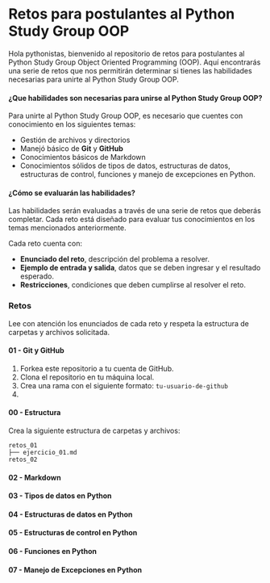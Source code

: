 # Retos para postulantes al Python Study Group OOP

Hola pythonistas, bienvenido al repositorio de retos para postulantes al Python Study Group Object Oriented Programming (OOP). Aquí encontrarás una serie de retos que nos permitirán determinar si tienes las habilidades necesarias para unirte al Python Study Group OOP.

#### ¿Que habilidades son necesarias para unirse al Python Study Group OOP?
Para unirte al Python Study Group OOP, es necesario que cuentes con conocimiento en los siguientes temas:

- Gestión de archivos y directorios
- Manejó básico de **Git** y **GitHub**
- Conocimientos básicos de Markdown
- Conocimientos sólidos de tipos de datos, estructuras de datos, estructuras de control, funciones y manejo de excepciones en Python.

#### ¿Cómo se evaluarán las habilidades?
Las habilidades serán evaluadas a través de una serie de retos que deberás completar. Cada reto está diseñado para evaluar tus conocimientos en los temas mencionados anteriormente.

Cada reto cuenta con:
- **Enunciado del reto**, descripción del problema a resolver.
- **Ejemplo de entrada y salida**, datos que se deben ingresar y el resultado esperado.
- **Restricciones**, condiciones que deben cumplirse al resolver el reto.



### Retos
Lee con atención los enunciados de cada reto y respeta la estructura de carpetas y archivos solicitada.

#### 01 - Git y GitHub

1. Forkea este repositorio a tu cuenta de GitHub.
2. Clona el repositorio en tu máquina local.
3. Crea una rama con el siguiente formato: `tu-usuario-de-github`
4. 

#### 00 - Estructura
Crea la siguiente estructura de carpetas y archivos:

```
retos_01
├── ejercicio_01.md
retos_02
```


#### 02 - Markdown
#### 03 - Tipos de datos en Python
#### 04 - Estructuras de datos en Python
#### 05 - Estructuras de control en Python
#### 06 - Funciones en Python
#### 07 - Manejo de Excepciones en Python

